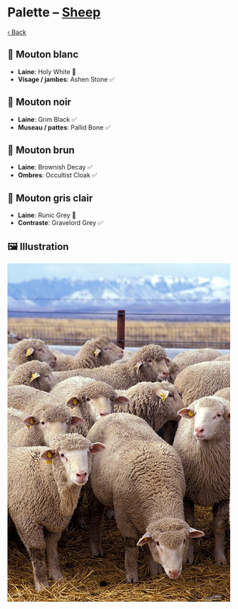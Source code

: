 # Palette – [Sheep](https://en.wikipedia.org/wiki/Sheep)

[‹ Back](../index.md)

## 🐑 Mouton blanc

- **Laine**: Holy White 🛒
- **Visage / jambes**: Ashen Stone ✅

## 🐏 Mouton noir

- **Laine**: Grim Black ✅
- **Museau / pattes**: Pallid Bone ✅

## 🐏 Mouton brun

- **Laine**: Brownish Decay ✅
- **Ombres**: Occultist Cloak ✅

## 🐏 Mouton gris clair

- **Laine**: Runic Grey 🛒
- **Contraste**: Gravelord Grey ✅

## 🖼️ Illustration

![Illustration](sheep.jpg)
